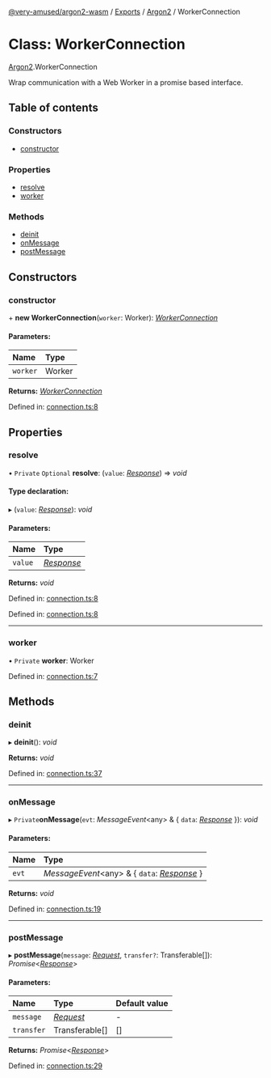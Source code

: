 [@very-amused/argon2-wasm](../README.md) / [Exports](../modules.md) / [Argon2](../modules/argon2.md) / WorkerConnection

# Class: WorkerConnection

[Argon2](../modules/argon2.md).WorkerConnection

Wrap communication with a Web Worker in a promise based interface.

## Table of contents

### Constructors

- [constructor](argon2.workerconnection.md#constructor)

### Properties

- [resolve](argon2.workerconnection.md#resolve)
- [worker](argon2.workerconnection.md#worker)

### Methods

- [deinit](argon2.workerconnection.md#deinit)
- [onMessage](argon2.workerconnection.md#onmessage)
- [postMessage](argon2.workerconnection.md#postmessage)

## Constructors

### constructor

\+ **new WorkerConnection**(`worker`: Worker): [*WorkerConnection*](argon2.workerconnection.md)

#### Parameters:

| Name | Type |
| :------ | :------ |
| `worker` | Worker |

**Returns:** [*WorkerConnection*](argon2.workerconnection.md)

Defined in: [connection.ts:8](https://github.com/very-amused/argon2-wasm/blob/969332e/src/connection.ts#L8)

## Properties

### resolve

• `Private` `Optional` **resolve**: (`value`: [*Response*](../interfaces/argon2.response.md)) => *void*

#### Type declaration:

▸ (`value`: [*Response*](../interfaces/argon2.response.md)): *void*

#### Parameters:

| Name | Type |
| :------ | :------ |
| `value` | [*Response*](../interfaces/argon2.response.md) |

**Returns:** *void*

Defined in: [connection.ts:8](https://github.com/very-amused/argon2-wasm/blob/969332e/src/connection.ts#L8)

Defined in: [connection.ts:8](https://github.com/very-amused/argon2-wasm/blob/969332e/src/connection.ts#L8)

___

### worker

• `Private` **worker**: Worker

Defined in: [connection.ts:7](https://github.com/very-amused/argon2-wasm/blob/969332e/src/connection.ts#L7)

## Methods

### deinit

▸ **deinit**(): *void*

**Returns:** *void*

Defined in: [connection.ts:37](https://github.com/very-amused/argon2-wasm/blob/969332e/src/connection.ts#L37)

___

### onMessage

▸ `Private`**onMessage**(`evt`: *MessageEvent*<any\> & { `data`: [*Response*](../interfaces/argon2.response.md)  }): *void*

#### Parameters:

| Name | Type |
| :------ | :------ |
| `evt` | *MessageEvent*<any\> & { `data`: [*Response*](../interfaces/argon2.response.md)  } |

**Returns:** *void*

Defined in: [connection.ts:19](https://github.com/very-amused/argon2-wasm/blob/969332e/src/connection.ts#L19)

___

### postMessage

▸ **postMessage**(`message`: [*Request*](../interfaces/argon2.request.md), `transfer?`: Transferable[]): *Promise*<[*Response*](../interfaces/argon2.response.md)\>

#### Parameters:

| Name | Type | Default value |
| :------ | :------ | :------ |
| `message` | [*Request*](../interfaces/argon2.request.md) | - |
| `transfer` | Transferable[] | [] |

**Returns:** *Promise*<[*Response*](../interfaces/argon2.response.md)\>

Defined in: [connection.ts:29](https://github.com/very-amused/argon2-wasm/blob/969332e/src/connection.ts#L29)
